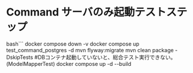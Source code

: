 # Command サーバのみ起動テストステップ
bash```
docker compose down -v
docker compose up test_command_postgres -d
mvn flyway:migrate
mvn clean package -DskipTests               #DBコンテナ起動していないと、総合テスト実行できない。 (ModelMapperTest)
docker compose up -d --build
```
